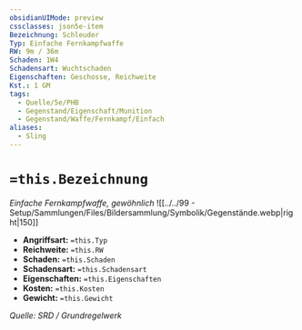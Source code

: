 ```yaml
---
obsidianUIMode: preview
cssclasses: json5e-item
Bezeichnung: Schleuder
Typ: Einfache Fernkampfwaffe
RW: 9m / 36m
Schaden: 1W4
Schadensart: Wuchtschaden
Eigenschaften: Geschosse, Reichweite
Kst.: 1 GM
tags:
  - Quelle/5e/PHB
  - Gegenstand/Eigenschaft/Munition
  - Gegenstand/Waffe/Fernkampf/Einfach
aliases:
  - Sling
---
```

# `=this.Bezeichnung`
*Einfache Fernkampfwaffe, gewöhnlich*
![[../../99 - Setup/Sammlungen/Files/Bildersammlung/Symbolik/Gegenstände.webp|right|150]]

- **Angriffsart:** `=this.Typ`
- **Reichweite:** `=this.RW`
- **Schaden:** `=this.Schaden`
- **Schadensart:** `=this.Schadensart`
- **Eigenschaften:** `=this.Eigenschaften`
- **Kosten:** `=this.Kosten`
- **Gewicht:** `=this.Gewicht`

*Quelle: SRD / Grundregelwerk*